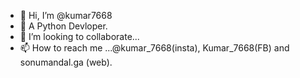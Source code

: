- 👋 Hi, I’m @kumar7668
- 👀 A Python Devloper.
- 💞️ I’m looking to collaborate...
- 📫 How to reach me ...@kumar_7668(insta), Kumar_7668(FB) and sonumandal.ga (web).

<!---
kumar7668/kumar7668 is a ✨ special ✨ repository because its `README.md` (this file) appears on your GitHub profile.
You can click the Preview link to take a look at your changes.
--->

